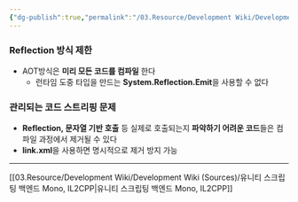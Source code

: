 ```yaml
---
{"dg-publish":true,"permalink":"/03.Resource/Development Wiki/Development Wiki (Sources)/유니티 IL2CPP 컴파일 시 유의사항/","noteIcon":"","created":"2024-09-15T18:29:30.000+09:00","updated":"2025-07-19T22:58:36.985+09:00"}
---
```


### Reflection 방식 제한
* AOT방식은 **미리 모든 코드를 컴파일** 한다
	* 런타임 도중 타입을 만드는 **System.Reflection.Emit**을 사용할 수 없다

### 관리되는 코드 스트리핑 문제
* **Reflection, 문자열 기반 호출** 등 실제로 호출되는지 **파악하기 어려운 코드**들은 컴파일 과정에서 제거될 수 있다
* **link.xml**을 사용하면 명시적으로 제거 방지 가능

---
[[03.Resource/Development Wiki/Development Wiki (Sources)/유니티 스크립팅 백엔드 Mono, IL2CPP\|유니티 스크립팅 백엔드 Mono, IL2CPP]]